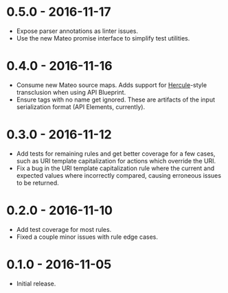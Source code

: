 # 0.5.0 - 2016-11-17

- Expose parser annotations as linter issues.
- Use the new Mateo promise interface to simplify test utilities.

# 0.4.0 - 2016-11-16

- Consume new Mateo source maps. Adds support for [Hercule](https://github.com/jamesramsay/hercule)-style
  transclusion when using API Blueprint.
- Ensure tags with no name get ignored. These are artifacts of the input
  serialization format (API Elements, currently).

# 0.3.0 - 2016-11-12

- Add tests for remaining rules and get better coverage for a few cases,
  such as URI template capitalization for actions which override the URI.
- Fix a bug in the URI template capitalization rule where the current and
  expected values where incorrectly compared, causing erroneous issues to be
  returned.

# 0.2.0 - 2016-11-10

- Add test coverage for most rules.
- Fixed a couple minor issues with rule edge cases.

# 0.1.0 - 2016-11-05

- Initial release.
